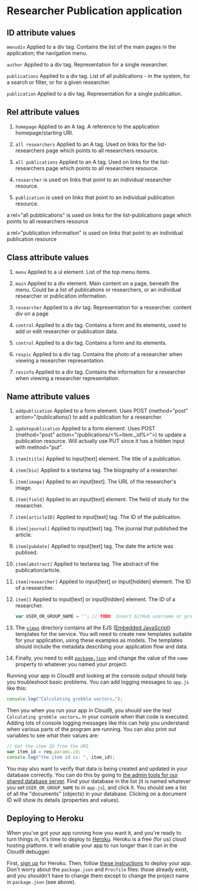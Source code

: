 # Researcher Publication application

## ID attribute values  

`menudiv` Applied to a div tag. Contains the list of the main pages in the application; the navigation menu.  

`author` Applied to a div tag. Representation for a single researcher. 

`publications` Applied to a div tag. List of all publications - in the system, for a search or filter, or for a given researcher. 

`publication` Applied to a div tag. Representation for a single publication. 


## Rel attribute values  

1. `homepage` Applied to an A tag. A reference to the application homepage/starting URI.  

1. `all researchers` Applied to an A tag. Used on links for the list-researchers page which points to all researchers resource.

1. `all publications` Applied to an A tag. Used on links for the list-researchers page which points to all researchers resource.

1. `researcher` is used on links that point to an individual researcher resource.

1. `publication` is used on links that point to an individual publication resource.


a rel="all pubblications" is used on links for the list-publications page which points to all researchers resource

a rel="publication information" is used on links that point to an individual publication resource


## Class attribute values

1. `menu` Applied to a ul element. List of the top menu items. 

1. `main` Applied to a div element. Main content on a page, beneath the menu. 
Could be a list of publications or researchers, or an individual researcher or publication information. 

1. `researcher` Applied to a div tag. Representation for a researcher. content div on a page  

1. `control` Applied to a div tag. Contains a form and its elements, used to add or edit researcher or publication data. 

1. `control` Applied to a div tag. Contains a form and its elements.

1. `respic` Applied to a div tag. Contains the photo of a researcher when viewing a researcher representation. 

1. `resinfo` Applied to a div tag. Contains the information for a researcher when viewing a researcher representation.

## Name attribute values

1. `addpublication` Applied to a form element. Uses POST (method="post" action="/publications/) to add a publication for a researcher. 

1. `updatepublication` Applied to a form element. Uses POST (method="post" action="/publications/<%=item._id%>">) to update a publication resource. 
Will actually use PUT since it has a hidden input with method="put".

1. `item[title]` Applied to input[text] element. The title of a publication. 

1. `item[bio]` Applied to a textarea tag. The biography of a researcher. 

1. `item[image]` Applied to an input[text]. The URL of the researcher's image.

1. `item[field]` Applied to an input[text] element. The field of study for the researcher.

1. `item[articleID]` Applied to input[text] tag. The ID of the publication.

1. `item[journal]` Applied to input[text] tag. The journal that published the article. 

1. `item[pubdate]` Applied to input[text] tag. The date the article was publised.

1. `item[abstract]` Applied to textarea tag. The abstract of the publication/article.

1. `item[researcher]` Applied to input[text] or input[hidden] element. The ID of a researcher. 

1. `item[]` Applied to input[text] or input[hidden] element. The ID of a researcher.


    ```javascript
    var USER_OR_GROUP_NAME = ''; // TODO: Insert GitHub username or group name.
    ```

1. The [`views`](https://github.com/sils-webinfo/election/tree/master/views) directory contains all the EJS ([Embedded JavaScript](http://embeddedjs.com/)) templates for the service. You will need to create new templates suitable for your application, using these examples as models. The templates should include the metadata describing your application flow and data.

1. Finally, you need to edit [`package.json`](https://github.com/sils-webinfo/election/blob/master/package.json) and change the value of the `name` property to whatever you named your project.



Running your app in Cloud9 and looking at the console output should help you troubleshoot basic problems. You can add logging messages to `app.js` like this:

```javascript
console.log("Calculating grobble vectors…");
```

Then you when you run your app in Cloud9, you should see the text `Calculating grobble vectors…` in your console when that code is executed. Adding lots of console logging messages like this can help you understand when various parts of the program are running. You can also print out variables to see what their values are:

```javascript
// Get the item ID from the URI.
var item_id = req.params.id;
console.log("the item id is: ", item_id);
```

You may also want to verify that data is being created and updated in your database correctly. You can do this by going to [the admin tools for our shared database server](http://sils-webinfo.iriscouch.com/_utils/). Find your database in the list (it is named whatever you set `USER_OR_GROUP_NAME` to in `app.js`), and click it. You should see a list of all the "documents" (objects) in your database. Clicking on a document ID will show its details (properties and values).

## Deploying to Heroku

When you've got your app running how you want it, and you're ready to turn things in, it's time to deploy to [Heroku](http://www.heroku.com/). Heroku is a free (for us) cloud hosting platform. It will enable your app to run longer than it can in the Cloud9 debugger.

First, [sign up](https://api.heroku.com/signup) for Heroku. Then, follow [these instructions](http://support.cloud9ide.com/entries/20710298-deploy-your-application-to-heroku) to deploy your app. Don't worry about the `package.json` and `Procfile` files: those already exist, and you shouldn't have to change them except to change the project name in `package.json` (see above).

